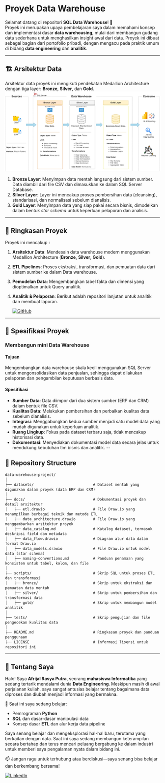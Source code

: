 # Proyek Data Warehouse

Selamat datang di repositori **SQL Data Warehouse**! 🚀  
Proyek ini merupakan upaya pembelajaran saya dalam memahami konsep dan implementasi dasar **data warehousing**, mulai dari membangun gudang data sederhana untuk menghasilkan insight awal dari data. Proyek ini dibuat sebagai bagian dari portofolio pribadi, dengan mengacu pada praktik umum di bidang **data engineering** dan **analitik**.

---

## 🏗️ Arsitektur Data

Arsitektur data proyek ini mengikuti pendekatan Medallion Architecture dengan tiga layer: **Bronze**, **Silver**, dan **Gold**.
![Data Architecture](docs/data_architecture.png)

1. **Bronze Layer**: Menyimpan data mentah langsung dari sistem sumber. Data diambil dari file CSV dan dimasukkan ke dalam SQL Server Database.
2. **Silver Layer**: Layer ini mencakup proses pembersihan data (cleansing), standarisasi, dan normalisasi sebelum dianalisis.
3. **Gold Layer**: Menyimpan data yang siap pakai secara bisnis, dimodelkan dalam bentuk *star schema* untuk keperluan pelaporan dan analisis.

---

## 📖 Ringkasan Proyek

Proyek ini mencakup :

1. **Arsitektur Data**: Mendesain data warehouse modern menggunakan Medallion Architecture (**Bronze**, **Silver**, **Gold**).
2. **ETL Pipelines**: Proses ekstraksi, transformasi, dan pemuatan data dari sistem sumber ke dalam Data warehouse.
3. **Pemodelan Data**: Mengembangkan tabel fakta dan dimensi yang dioptimalkan untuk Query analitik.
4. **Analitik & Pelaporan**: Berikut adalah repositori lanjutan untuk analitik dan membuat laporan.

   [![GitHub](https://img.shields.io/badge/GitHub-181717?style=for-the-badge&logo=github&logoColor=white)](https://github.com/afrijalrasya/SQL-data-analytics-project)

---

## 🚀 Spesifikasi Proyek

### Membangun mini Data Warehouse 

#### Tujuan
Mengembangkan data warehouse skala kecil menggunakan SQL Server untuk mengonsolidasikan data penjualan, sehingga dapat dilakukan pelaporan dan pengambilan keputusan berbasis data.

#### Spesifikasi
- **Sumber Data**: Data diimpor dari dua sistem sumber (ERP dan CRM) dalam bentuk file CSV.
- **Kualitas Data**: Melakukan pembersihan dan perbaikan kualitas data sebelum dianalisis.
- **Integrasi**: Menggabungkan kedua sumber menjadi satu model data yang mudah digunakan untuk keperluan analitik.
- **Ruang Lingkup**: Fokus pada dataset terbaru saja, tidak mencakup historisasi data.
- **Dokumentasi**: Menyediakan dokumentasi model data secara jelas untuk mendukung kebutuhan tim bisnis dan analitik.
--
## 📂 Repository Structure
```
data-warehouse-project/
│
├── datasets/                           # Dataset mentah yang digunakan dalam proyek (data ERP dan CRM)
│
├── docs/                               # Dokumentasi proyek dan detail arsitektur
│   ├── etl.drawio                      # File Draw.io yang menampilkan berbagai teknik dan metode ETL
│   ├── data_architecture.drawio        # File Draw.io yang menggambarkan arsitektur proyek
│   ├── data_catalog.md                 # Katalog dataset, termasuk deskripsi field dan metadata
│   ├── data_flow.drawio                # Diagram alur data dalam format Draw.io
│   ├── data_models.drawio              # File Draw.io untuk model data (star schema)
│   ├── naming-conventions.md           # Panduan penamaan yang konsisten untuk tabel, kolom, dan file
│
├── scripts/                            # Skrip SQL untuk proses ETL dan transformasi
│   ├── bronze/                         # Skrip untuk ekstraksi dan pemuatan data mentah
│   ├── silver/                         # Skrip untuk pembersihan dan transformasi data
│   ├── gold/                           # Skrip untuk membangun model analitik
│
├── tests/                              # Skrip pengujian dan file pengecekan kualitas data
│
├── README.md                           # Ringkasan proyek dan panduan penggunaan
├── LICENSE                             # Informasi lisensi untuk repositori ini

```
---

## 🌟 Tentang Saya

Halo! Saya **Afrijal Rasya Putra**, seorang **mahasiswa Informatika** yang sedang tertarik mendalami dunia **Data Engineering**. Meskipun masih di awal perjalanan kuliah, saya sangat antusias belajar tentang bagaimana data diproses dan diubah menjadi informasi yang bermakna.

📌 Saat ini saya sedang belajar:
- Pemrograman **Python**
- **SQL** dan dasar-dasar manipulasi data
- Konsep dasar **ETL** dan alur kerja data pipeline

Saya senang belajar dan mengeksplorasi hal-hal baru, terutama yang berkaitan dengan data. Saat ini saya sedang membangun keterampilan secara bertahap dan terus mencari peluang bergabung ke dalam industri untuk memberi saya pengalaman nyata dalam bidang ini.

📫 Jangan ragu untuk terhubung atau berdiskusi—saya senang bisa belajar dan berkembang bersama!

[![LinkedIn](https://img.shields.io/badge/LinkedIn-0077B5?style=for-the-badge&logo=linkedin&logoColor=white)](https://www.linkedin.com/in/afrijalrasyaputra/)
